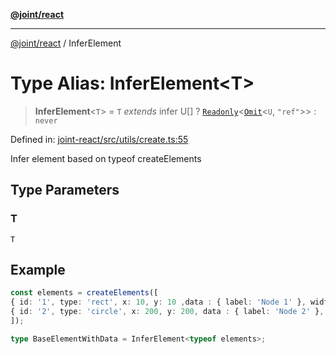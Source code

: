 [**@joint/react**](../README.md)

***

[@joint/react](../README.md) / InferElement

# Type Alias: InferElement\<T\>

> **InferElement**\<`T`\> = `T` *extends* infer U[] ? [`Readonly`](https://www.typescriptlang.org/docs/handbook/utility-types.html#readonlytype)\<[`Omit`](https://www.typescriptlang.org/docs/handbook/utility-types.html#omittype-keys)\<`U`, `"ref"`\>\> : `never`

Defined in: [joint-react/src/utils/create.ts:55](https://github.com/samuelgja/joint/blob/main/packages/joint-react/src/utils/create.ts#L55)

Infer element based on typeof createElements

## Type Parameters

### T

`T`

## Example

```ts
const elements = createElements([
{ id: '1', type: 'rect', x: 10, y: 10 ,data : { label: 'Node 1' }, width: 100, height: 100 },
{ id: '2', type: 'circle', x: 200, y: 200, data : { label: 'Node 2' }, width: 100, height: 100 },
]);

type BaseElementWithData = InferElement<typeof elements>;
```
